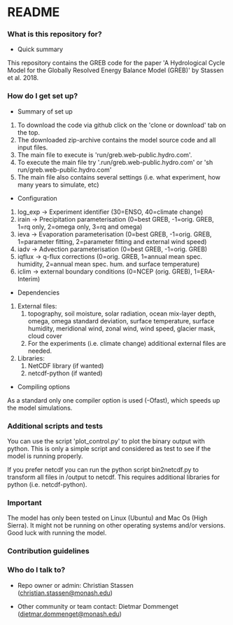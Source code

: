 # README #

### What is this repository for? ###

* Quick summary

This repository contains the GREB code for the paper 'A Hydrological Cycle Model for the Globally Resolved Energy Balance Model (GREB)' by Stassen et al. 2018.

### How do I get set up? ###

* Summary of set up

 1. To download the code via github click on the 'clone or download' tab on the top.
 2. The downloaded zip-archive contains the model source code and all input files.
 3. The main file to execute is 'run/greb.web-public.hydro.com'.
 4. To execute the main file try '.run/greb.web-public.hydro.com' or 'sh run/greb.web-public.hydro.com'
 5. The main file also contains several settings (i.e. what experiment, how many years to simulate, etc)

* Configuration

 1. log_exp  -> Experiment identifier (30=ENSO, 40=climate change)
 2. irain    -> Precipitation parameterisation (0=best GREB, -1=orig. GREB, 1=rq only, 2=omega only, 3=rq and omega)
 3. ieva     -> Evaporation parameterisation (0=best GREB, -1=orig. GREB, 1=parameter fitting, 2=parameter fitting and external wind speed)
 4. iadv     -> Advection parameterisation (0=best GREB, -1=orig. GREB)
 5. iqflux   -> q-flux corrections (0=orig. GREB, 1=annual mean spec. humidity, 2=annual mean spec. hum. and surface temperature)
 6. iclim    -> external boundary conditions (0=NCEP (orig. GREB), 1=ERA-Interim)

* Dependencies

 1. External files:
     1. topography, soil moisture, solar radiation, ocean mix-layer depth, omega, omega standard deviation, surface temperature, surface humidity,
     meridional wind, zonal wind, wind speed, glacier mask, cloud cover
     2. For the experiments (i.e. climate change) additional external files are needed.
 2. Libraries:
     1. NetCDF library (if wanted)
     2. netcdf-python (if wanted)

* Compiling options

As a standard only one compiler option is used (-Ofast), which speeds up the model simulations.

### Additional scripts and tests
You can use the script 'plot_control.py' to plot the binary output with python.
This is only a simple script and considered as test to see if the model is running properly.

If you prefer netcdf you can run the python script bin2netcdf.py to transform all files in /output to netcdf.
This requires additional libraries for python (i.e. netcdf-python).

### Important
The model has only been tested on Linux (Ubuntu) and Mac Os (High Sierra). It might not be running on other operating systems and/or versions.
Good luck with running the model.

### Contribution guidelines ###

### Who do I talk to? ###

* Repo owner or admin: Christian Stassen (christian.stassen@monash.edu)

* Other community or team contact: Dietmar Dommenget (dietmar.dommenget@monash.edu)
